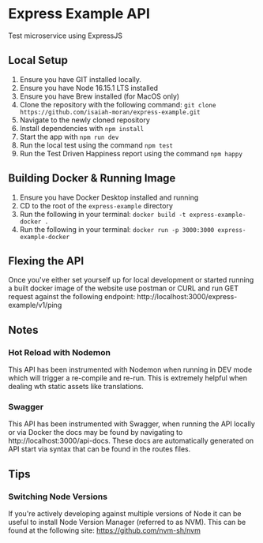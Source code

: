 # Express Example API
Test microservice using ExpressJS

## Local Setup

1. Ensure you have GIT installed locally.
2. Ensure you have Node 16.15.1 LTS installed
3. Ensure you have Brew installed (for MacOS only)
4. Clone the repository with the following command: `git clone https://github.com/isaiah-moran/express-example.git`
5. Navigate to the newly cloned repository
6. Install dependencies with `npm install`
7. Start the app with `npm run dev`
8. Run the local test using the command `npm test`
9. Run the Test Driven Happiness report using the command `npm happy`

## Building Docker & Running Image

1. Ensure you have Docker Desktop installed and running
2. CD to the root of the `express-example` directory
3. Run the following in your terminal: `docker build -t express-example-docker .`
4. Run the following in your terminal: `docker run -p 3000:3000 express-example-docker`

## Flexing the API

Once you've either set yourself up for local development or
started running a built docker image of the website use postman or CURL and run 
GET request against the following endpoint: http://localhost:3000/express-example/v1/ping

## Notes
### Hot Reload with Nodemon

This API has been instrumented with Nodemon when running in DEV mode which will trigger a re-compile and re-run. This is extremely helpful when dealing wth static assets like translations.

### Swagger
This API has been instrumented with Swagger, when running the API locally or via Docker the docs may be found by navigating to http://localhost:3000/api-docs. These docs are automatically generated on API start via syntax that can be found in the routes files.

## Tips

### Switching Node Versions

If you're actively developing against multiple versions of Node it
can be useful to install Node Version Manager (referred to as NVM).
This can be found at the following site: https://github.com/nvm-sh/nvm




